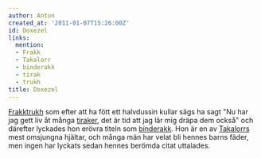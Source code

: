 ```yaml
---
author: Anton
created_at: '2011-01-07T15:26:00Z'
id: Doxezel
links:
  mention:
  - Frakk
  - Takalorr
  - binderakk
  - tirak
  - trukh
title: Doxezel
---
```


[Frakk][][trukh] som efter att ha fött ett halvdussin kullar sägs ha sagt "Nu har jag gett liv åt
många [tiraker], det är tid att jag lär mig dräpa dem också" och därefter lyckades hon erövra titeln
som [binderakk]. Hon är en av [Takalorrs] mest omsjungna hjältar, och många män har velat bli hennes
barns fäder, men ingen har lyckats sedan hennes berömda citat uttalades.

  [Frakk]: Frakk
  [trukh]: trukh
  [tiraker]: tirak
  [binderakk]: binderakk
  [Takalorrs]: Takalorr
